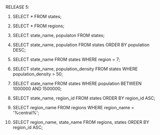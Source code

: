 RELEASE 5:

1. SELECT * FROM states;

2. SELECT * FROM regions;

3. SELECT state_name, populaton FROM states;

4. SELECT state_name, population FROM states ORDER BY population DESC;

5. SELECT state_name FROM states WHERE region = 7;

6. SELECT state_name, population_density FROM states WHERE population_density > 50;

7. SELECT state_name FROM states WHERE population BETWEEN 1000000 AND 1500000;

8. SELECT state_name, region_id FROM states ORDER BY region_id ASC;

9. SELECT region_name FROM regions WHERE region_name = '%central%';

10. SELECT region_name, state_name FROM regions, states ORDER BY region_id ASC;